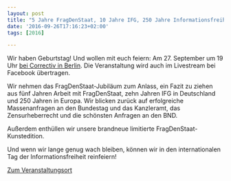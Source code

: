 ```yaml
---
layout: post
title: "5 Jahre FragDenStaat, 10 Jahre IFG, 250 Jahre Informationsfreiheit"
date: '2016-09-26T17:16:23+02:00'
tags: [2016]

---
```


Wir haben Geburtstag! Und wollen mit euch feiern: Am 27. September um 19 Uhr <a href="https://correctiv.org/veranstaltungen/kalender/2016/9/27/5-jahre-fragdenstaat-10-jahre-ifg-250-jahre-inform/">bei Correctiv in Berlin</a>. Die Veranstaltung wird auch im Livestream bei Facebook übertragen.

Wir nehmen das FragDenStaat-Jubiläum zum Anlass, ein Fazit zu ziehen aus fünf Jahren Arbeit mit FragDenStaat, zehn Jahren IFG in Deutschland und 250 Jahren in Europa. Wir blicken zurück auf erfolgreiche Massenanfragen an den Bundestag und das Kanzleramt, das Zensurheberrecht und die schönsten Anfragen an den BND.

Außerdem enthüllen wir unsere brandneue limitierte FragDenStaat-Kunstedition.

Und wenn wir lange genug wach bleiben, können wir in den internationalen Tag der Informationsfreiheit reinfeiern!

<a href="https://correctiv.org/veranstaltungen/kalender/2016/9/27/5-jahre-fragdenstaat-10-jahre-ifg-250-jahre-inform/">Zum Veranstaltungsort</a>
